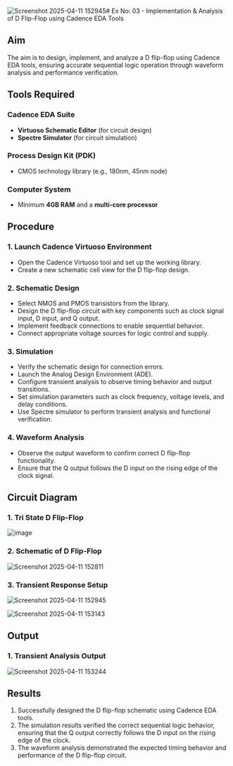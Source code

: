 ![Screenshot 2025-04-11 152945](https://github.com/user-attachments/assets/145d7beb-e521-4039-8760-cc49e4745083)# Ex No: 03 - Implementation & Analysis of D Flip-Flop using Cadence EDA Tools

## Aim
The aim is to design, implement, and analyze a D flip-flop using Cadence EDA tools, ensuring accurate sequential logic operation through waveform analysis and performance verification.

## Tools Required

### Cadence EDA Suite
- **Virtuoso Schematic Editor** (for circuit design)
- **Spectre Simulator** (for circuit simulation)

### Process Design Kit (PDK)
- CMOS technology library (e.g., 180nm, 45nm node)

### Computer System
- Minimum **4GB RAM** and a **multi-core processor**

## Procedure

### 1. Launch Cadence Virtuoso Environment
- Open the Cadence Virtuoso tool and set up the working library.
- Create a new schematic cell view for the D flip-flop design.

### 2. Schematic Design
- Select NMOS and PMOS transistors from the library.
- Design the D flip-flop circuit with key components such as clock signal input, D input, and Q output.
- Implement feedback connections to enable sequential behavior.
- Connect appropriate voltage sources for logic control and supply.

### 3. Simulation
- Verify the schematic design for connection errors.
- Launch the Analog Design Environment (ADE).
- Configure transient analysis to observe timing behavior and output transitions.
- Set simulation parameters such as clock frequency, voltage levels, and delay conditions.
- Use Spectre simulator to perform transient analysis and functional verification.

### 4. Waveform Analysis
- Observe the output waveform to confirm correct D flip-flop functionality.
- Ensure that the Q output follows the D input on the rising edge of the clock signal.

## Circuit Diagram

### 1. Tri State D Flip-Flop
![image](https://github.com/user-attachments/assets/ddf3603b-bdfd-41f2-8a98-4ad93862fd9f)

### 2. Schematic of D Flip-Flop
![Screenshot 2025-04-11 152811](https://github.com/user-attachments/assets/81533ec6-eb60-4b68-b437-f0bcd05f7020)



### 3. Transient Response Setup

![Screenshot 2025-04-11 152945](https://github.com/user-attachments/assets/473fbd43-a5dd-404c-8314-200589e8776c)


![Screenshot 2025-04-11 153143](https://github.com/user-attachments/assets/185eed4c-b76b-42bb-816a-591f723f43dd)


## Output

### 1. Transient Analysis Output
![Screenshot 2025-04-11 153244](https://github.com/user-attachments/assets/c6290bd5-c108-4bfb-8235-134e13a77955)



## Results
1. Successfully designed the D flip-flop schematic using Cadence EDA tools.
2. The simulation results verified the correct sequential logic behavior, ensuring that the Q output correctly follows the D input on the rising edge of the clock.
3. The waveform analysis demonstrated the expected timing behavior and performance of the D flip-flop circuit.
